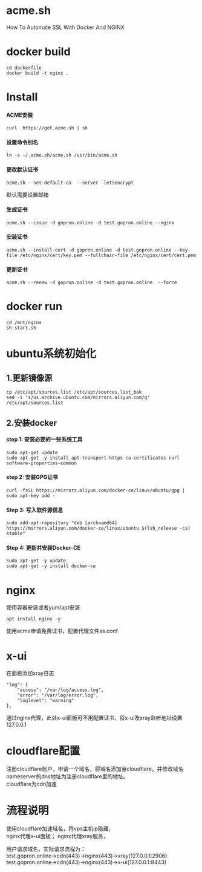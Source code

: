 # acme.sh
How To Automate SSL With Docker And NGINX
# docker build
```
cd dockerfile
docker build -t nginx .
```
# Install
#### ACME安装
```
curl  https://get.acme.sh | sh
```

#### 设置命令别名
```
ln -s ~/.acme.sh/acme.sh /usr/bin/acme.sh
```
#### 更改默认证书
```
acme.sh --set-default-ca  --server  letsencrypt
```
默认需要设置邮箱  

#### 生成证书
```
acme.sh --issue -d gopron.online -d test.gopron.online --nginx
```
#### 安装证书
```
acme.sh --install-cert -d gopron.online -d test.gopron.online --key-file /etc/nginx/cert/key.pem --fullchain-file /etc/nginx/cert/cert.pem
```
#### 更新证书
```
acme.sh --renew -d gopron.online -d test.gopron.online  --force 
```
# docker run
```
cd /mnt/nginx
sh start.sh
```


# ubuntu系统初始化  
## 1.更新镜像源
```
cp /etc/apt/sources.list /etc/apt/sources.list_bak
sed -i 's/us.archive.ubuntu.com/mirrors.aliyun.com/g' /etc/apt/sources.list
```
## 2.安装docker
#### step 1: 安装必要的一些系统工具  
```
sudo apt-get update
sudo apt-get -y install apt-transport-https ca-certificates curl software-properties-common
```
#### step 2: 安装GPG证书
```
curl -fsSL https://mirrors.aliyun.com/docker-ce/linux/ubuntu/gpg | sudo apt-key add -
```
#### Step 3: 写入软件源信息
```
sudo add-apt-repository "deb [arch=amd64] https://mirrors.aliyun.com/docker-ce/linux/ubuntu $(lsb_release -cs) stable"
```
#### Step 4: 更新并安装Docker-CE
```
sudo apt-get -y update
sudo apt-get -y install docker-ce
```
# nginx
使用容器安装或者yum/apt安装
```
apt install nginx -y
```
使用acme申请免费证书，配置代理文件ss.conf

# x-ui
在面板添加xray日志

```
"log": {
    "access": "/var/log/access.log",
    "error": "/var/log/error.log",
    "loglevel": "warning"
},
```
通过nginx代理，此处x-ui面板可不用配置证书，将x-ui及xray监听地址设置127.0.0.1

# cloudflare配置
注册cloudflare账户，申请一个域名，将域名添加至cloudflare，并修改域名nameserver的dns地址为注册cloudflare里的地址。  
cloudflare为cdn加速
# 流程说明
使用cloudflare加速域名，将vps主机ip隐藏，  
nginx代理x-ui面板； nginx代理xray服务，

用户请求域名，实际请求流程为：  
test.gopron.online->cdn(443)->nginx(443)->xray(127.0.0.1:2906)  
test.gopron.online->cdn(443)->nginx(443)->x-ui(127.0.0.1:8443)

